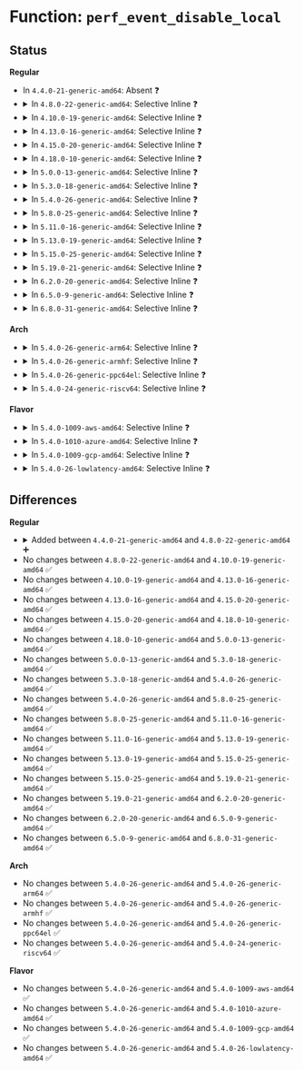 # Function: <code>perf_event_disable_local</code>

## Status
<b>Regular</b>
<ul>
<li>
In <code>4.4.0-21-generic-amd64</code>: Absent ❓
</li>
<li>
<details>
<summary>In <code>4.8.0-22-generic-amd64</code>: Selective Inline ❓</summary>

```c
void perf_event_disable_local(struct perf_event * event)
```

```json
{
  "name": "perf_event_disable_local",
  "collision_type": "Unique Global",
  "inline_type": "Selective",
  "funcs": [
    {
      "addr": 18446744071580503334,
      "name": "perf_event_disable_local",
      "external": true,
      "loc": "kernel/events/core.c:1948",
      "file": "kernel/events/core.c",
      "inline": "not declared, inlined",
      "caller_inline": [
        "kernel/events/core.c:perf_pending_event"
      ],
      "caller_func": [
        "kernel/events/hw_breakpoint.c:modify_user_hw_breakpoint"
      ]
    }
  ],
  "symbols": [
    {
      "addr": 18446744071580488416,
      "name": "perf_event_disable_local",
      "section": ".text",
      "bind": "STB_GLOBAL",
      "size": 11
    }
  ]
}
```
</details>
</li>
<li>
<details>
<summary>In <code>4.10.0-19-generic-amd64</code>: Selective Inline ❓</summary>

```c
void perf_event_disable_local(struct perf_event * event)
```

```json
{
  "name": "perf_event_disable_local",
  "collision_type": "Unique Global",
  "inline_type": "Selective",
  "funcs": [
    {
      "addr": 18446744071580567430,
      "name": "perf_event_disable_local",
      "external": true,
      "loc": "kernel/events/core.c:1980",
      "file": "kernel/events/core.c",
      "inline": "not declared, inlined",
      "caller_inline": [
        "kernel/events/core.c:perf_pending_event"
      ],
      "caller_func": [
        "kernel/events/hw_breakpoint.c:modify_user_hw_breakpoint"
      ]
    }
  ],
  "symbols": [
    {
      "addr": 18446744071580551616,
      "name": "perf_event_disable_local",
      "section": ".text",
      "bind": "STB_GLOBAL",
      "size": 11
    }
  ]
}
```
</details>
</li>
<li>
<details>
<summary>In <code>4.13.0-16-generic-amd64</code>: Selective Inline ❓</summary>

```c
void perf_event_disable_local(struct perf_event * event)
```

```json
{
  "name": "perf_event_disable_local",
  "collision_type": "Unique Global",
  "inline_type": "Selective",
  "funcs": [
    {
      "addr": 18446744071580597702,
      "name": "perf_event_disable_local",
      "external": true,
      "loc": "kernel/events/core.c:1993",
      "file": "kernel/events/core.c",
      "inline": "not declared, inlined",
      "caller_inline": [
        "kernel/events/core.c:perf_pending_event"
      ],
      "caller_func": [
        "kernel/events/hw_breakpoint.c:modify_user_hw_breakpoint"
      ]
    }
  ],
  "symbols": [
    {
      "addr": 18446744071580582800,
      "name": "perf_event_disable_local",
      "section": ".text",
      "bind": "STB_GLOBAL",
      "size": 11
    }
  ]
}
```
</details>
</li>
<li>
<details>
<summary>In <code>4.15.0-20-generic-amd64</code>: Selective Inline ❓</summary>

```c
void perf_event_disable_local(struct perf_event * event)
```

```json
{
  "name": "perf_event_disable_local",
  "collision_type": "Unique Global",
  "inline_type": "Selective",
  "funcs": [
    {
      "addr": 18446744071580677949,
      "name": "perf_event_disable_local",
      "external": true,
      "loc": "kernel/events/core.c:1986",
      "file": "kernel/events/core.c",
      "inline": "not declared, inlined",
      "caller_inline": [
        "kernel/events/core.c:perf_pending_event"
      ],
      "caller_func": [
        "kernel/events/hw_breakpoint.c:modify_user_hw_breakpoint"
      ]
    }
  ],
  "symbols": [
    {
      "addr": 18446744071580662528,
      "name": "perf_event_disable_local",
      "section": ".text",
      "bind": "STB_GLOBAL",
      "size": 11
    }
  ]
}
```
</details>
</li>
<li>
<details>
<summary>In <code>4.18.0-10-generic-amd64</code>: Selective Inline ❓</summary>

```c
void perf_event_disable_local(struct perf_event * event)
```

```json
{
  "name": "perf_event_disable_local",
  "collision_type": "Unique Global",
  "inline_type": "Selective",
  "funcs": [
    {
      "addr": 18446744071580809713,
      "name": "perf_event_disable_local",
      "external": true,
      "loc": "kernel/events/core.c:2183",
      "file": "kernel/events/core.c",
      "inline": "not declared, inlined",
      "caller_inline": [
        "kernel/events/core.c:perf_pending_event"
      ],
      "caller_func": []
    }
  ],
  "symbols": [
    {
      "addr": 18446744071580794000,
      "name": "perf_event_disable_local",
      "section": ".text",
      "bind": "STB_GLOBAL",
      "size": 11
    }
  ]
}
```
</details>
</li>
<li>
<details>
<summary>In <code>5.0.0-13-generic-amd64</code>: Selective Inline ❓</summary>

```c
void perf_event_disable_local(struct perf_event * event)
```

```json
{
  "name": "perf_event_disable_local",
  "collision_type": "Unique Global",
  "inline_type": "Selective",
  "funcs": [
    {
      "addr": 18446744071580876351,
      "name": "perf_event_disable_local",
      "external": true,
      "loc": "kernel/events/core.c:2183",
      "file": "kernel/events/core.c",
      "inline": "not declared, inlined",
      "caller_inline": [
        "kernel/events/core.c:perf_pending_event"
      ],
      "caller_func": [
        "kernel/events/hw_breakpoint.c:modify_user_hw_breakpoint"
      ]
    }
  ],
  "symbols": [
    {
      "addr": 18446744071580860496,
      "name": "perf_event_disable_local",
      "section": ".text",
      "bind": "STB_GLOBAL",
      "size": 11
    }
  ]
}
```
</details>
</li>
<li>
<details>
<summary>In <code>5.3.0-18-generic-amd64</code>: Selective Inline ❓</summary>

```c
void perf_event_disable_local(struct perf_event * event)
```

```json
{
  "name": "perf_event_disable_local",
  "collision_type": "Unique Global",
  "inline_type": "Selective",
  "funcs": [
    {
      "addr": 18446744071580972627,
      "name": "perf_event_disable_local",
      "external": true,
      "loc": "kernel/events/core.c:2185",
      "file": "kernel/events/core.c",
      "inline": "not declared, inlined",
      "caller_inline": [
        "kernel/events/core.c:perf_pending_event"
      ],
      "caller_func": [
        "kernel/events/hw_breakpoint.c:modify_user_hw_breakpoint"
      ]
    }
  ],
  "symbols": [
    {
      "addr": 18446744071580957152,
      "name": "perf_event_disable_local",
      "section": ".text",
      "bind": "STB_GLOBAL",
      "size": 11
    }
  ]
}
```
</details>
</li>
<li>
<details>
<summary>In <code>5.4.0-26-generic-amd64</code>: Selective Inline ❓</summary>

```c
void perf_event_disable_local(struct perf_event * event)
```

```json
{
  "name": "perf_event_disable_local",
  "collision_type": "Unique Global",
  "inline_type": "Selective",
  "funcs": [
    {
      "addr": 18446744071581026755,
      "name": "perf_event_disable_local",
      "external": true,
      "loc": "kernel/events/core.c:2270",
      "file": "kernel/events/core.c",
      "inline": "not declared, inlined",
      "caller_inline": [
        "kernel/events/core.c:perf_pending_event"
      ],
      "caller_func": [
        "kernel/events/hw_breakpoint.c:modify_user_hw_breakpoint"
      ]
    }
  ],
  "symbols": [
    {
      "addr": 18446744071581009360,
      "name": "perf_event_disable_local",
      "section": ".text",
      "bind": "STB_GLOBAL",
      "size": 11
    }
  ]
}
```
</details>
</li>
<li>
<details>
<summary>In <code>5.8.0-25-generic-amd64</code>: Selective Inline ❓</summary>

```c
void perf_event_disable_local(struct perf_event * event)
```

```json
{
  "name": "perf_event_disable_local",
  "collision_type": "Unique Global",
  "inline_type": "Selective",
  "funcs": [
    {
      "addr": 18446744071581208323,
      "name": "perf_event_disable_local",
      "external": true,
      "loc": "kernel/events/core.c:2417",
      "file": "kernel/events/core.c",
      "inline": "not declared, inlined",
      "caller_inline": [
        "kernel/events/core.c:perf_pending_event"
      ],
      "caller_func": [
        "kernel/events/hw_breakpoint.c:modify_user_hw_breakpoint"
      ]
    }
  ],
  "symbols": [
    {
      "addr": 18446744071581190112,
      "name": "perf_event_disable_local",
      "section": ".text",
      "bind": "STB_GLOBAL",
      "size": 11
    }
  ]
}
```
</details>
</li>
<li>
<details>
<summary>In <code>5.11.0-16-generic-amd64</code>: Selective Inline ❓</summary>

```c
void perf_event_disable_local(struct perf_event * event)
```

```json
{
  "name": "perf_event_disable_local",
  "collision_type": "Unique Global",
  "inline_type": "Selective",
  "funcs": [
    {
      "addr": 18446744071581250729,
      "name": "perf_event_disable_local",
      "external": true,
      "loc": "kernel/events/core.c:2457",
      "file": "kernel/events/core.c",
      "inline": "not declared, inlined",
      "caller_inline": [
        "kernel/events/core.c:perf_pending_event"
      ],
      "caller_func": [
        "kernel/events/hw_breakpoint.c:modify_user_hw_breakpoint"
      ]
    }
  ],
  "symbols": [
    {
      "addr": 18446744071581231744,
      "name": "perf_event_disable_local",
      "section": ".text",
      "bind": "STB_GLOBAL",
      "size": 11
    }
  ]
}
```
</details>
</li>
<li>
<details>
<summary>In <code>5.13.0-19-generic-amd64</code>: Selective Inline ❓</summary>

```c
void perf_event_disable_local(struct perf_event * event)
```

```json
{
  "name": "perf_event_disable_local",
  "collision_type": "Unique Global",
  "inline_type": "Selective",
  "funcs": [
    {
      "addr": 18446744071581267232,
      "name": "perf_event_disable_local",
      "external": true,
      "loc": "kernel/events/core.c:2459",
      "file": "kernel/events/core.c",
      "inline": "not declared, inlined",
      "caller_inline": [
        "kernel/events/core.c:perf_pending_event"
      ],
      "caller_func": [
        "kernel/events/hw_breakpoint.c:modify_user_hw_breakpoint"
      ]
    }
  ],
  "symbols": [
    {
      "addr": 18446744071581247472,
      "name": "perf_event_disable_local",
      "section": ".text",
      "bind": "STB_GLOBAL",
      "size": 11
    }
  ]
}
```
</details>
</li>
<li>
<details>
<summary>In <code>5.15.0-25-generic-amd64</code>: Selective Inline ❓</summary>

```c
void perf_event_disable_local(struct perf_event * event)
```

```json
{
  "name": "perf_event_disable_local",
  "collision_type": "Unique Global",
  "inline_type": "Selective",
  "funcs": [
    {
      "addr": 18446744071581508000,
      "name": "perf_event_disable_local",
      "external": true,
      "loc": "kernel/events/core.c:2534",
      "file": "kernel/events/core.c",
      "inline": "not declared, inlined",
      "caller_inline": [
        "kernel/events/core.c:perf_pending_event"
      ],
      "caller_func": [
        "kernel/events/hw_breakpoint.c:modify_user_hw_breakpoint"
      ]
    }
  ],
  "symbols": [
    {
      "addr": 18446744071581483296,
      "name": "perf_event_disable_local",
      "section": ".text",
      "bind": "STB_GLOBAL",
      "size": 11
    }
  ]
}
```
</details>
</li>
<li>
<details>
<summary>In <code>5.19.0-21-generic-amd64</code>: Selective Inline ❓</summary>

```c
void perf_event_disable_local(struct perf_event * event)
```

```json
{
  "name": "perf_event_disable_local",
  "collision_type": "Unique Global",
  "inline_type": "Selective",
  "funcs": [
    {
      "addr": 18446744071581854544,
      "name": "perf_event_disable_local",
      "external": true,
      "loc": "kernel/events/core.c:2447",
      "file": "kernel/events/core.c",
      "inline": "not declared, inlined",
      "caller_inline": [
        "kernel/events/core.c:perf_pending_event"
      ],
      "caller_func": [
        "kernel/events/hw_breakpoint.c:modify_user_hw_breakpoint"
      ]
    }
  ],
  "symbols": [
    {
      "addr": 18446744071581828272,
      "name": "perf_event_disable_local",
      "section": ".text",
      "bind": "STB_GLOBAL",
      "size": 22
    }
  ]
}
```
</details>
</li>
<li>
<details>
<summary>In <code>6.2.0-20-generic-amd64</code>: Selective Inline ❓</summary>

```c
void perf_event_disable_local(struct perf_event * event)
```

```json
{
  "name": "perf_event_disable_local",
  "collision_type": "Unique Global",
  "inline_type": "Selective",
  "funcs": [
    {
      "addr": 18446744071582280853,
      "name": "perf_event_disable_local",
      "external": true,
      "loc": "kernel/events/core.c:2452",
      "file": "kernel/events/core.c",
      "inline": "not declared, inlined",
      "caller_inline": [
        "kernel/events/core.c:perf_pending_irq"
      ],
      "caller_func": [
        "kernel/events/hw_breakpoint.c:modify_user_hw_breakpoint"
      ]
    }
  ],
  "symbols": [
    {
      "addr": 18446744071582255568,
      "name": "perf_event_disable_local",
      "section": ".text",
      "bind": "STB_GLOBAL",
      "size": 22
    }
  ]
}
```
</details>
</li>
<li>
<details>
<summary>In <code>6.5.0-9-generic-amd64</code>: Selective Inline ❓</summary>

```c
void perf_event_disable_local(struct perf_event * event)
```

```json
{
  "name": "perf_event_disable_local",
  "collision_type": "Unique Global",
  "inline_type": "Selective",
  "funcs": [
    {
      "addr": 18446744071582481813,
      "name": "perf_event_disable_local",
      "external": true,
      "loc": "kernel/events/core.c:2452",
      "file": "kernel/events/core.c",
      "inline": "not declared, inlined",
      "caller_inline": [
        "kernel/events/core.c:perf_pending_irq"
      ],
      "caller_func": [
        "kernel/events/hw_breakpoint.c:modify_user_hw_breakpoint"
      ]
    }
  ],
  "symbols": [
    {
      "addr": 18446744071582456176,
      "name": "perf_event_disable_local",
      "section": ".text",
      "bind": "STB_GLOBAL",
      "size": 22
    }
  ]
}
```
</details>
</li>
<li>
<details>
<summary>In <code>6.8.0-31-generic-amd64</code>: Selective Inline ❓</summary>

```c
void perf_event_disable_local(struct perf_event * event)
```

```json
{
  "name": "perf_event_disable_local",
  "collision_type": "Unique Global",
  "inline_type": "Selective",
  "funcs": [
    {
      "addr": 18446744071582650485,
      "name": "perf_event_disable_local",
      "external": true,
      "loc": "kernel/events/core.c:2490",
      "file": "kernel/events/core.c",
      "inline": "not declared, inlined",
      "caller_inline": [
        "kernel/events/core.c:perf_pending_irq"
      ],
      "caller_func": [
        "kernel/events/hw_breakpoint.c:modify_user_hw_breakpoint"
      ]
    }
  ],
  "symbols": [
    {
      "addr": 18446744071582624880,
      "name": "perf_event_disable_local",
      "section": ".text",
      "bind": "STB_GLOBAL",
      "size": 22
    }
  ]
}
```
</details>
</li>
</ul>
<b>Arch</b>
<ul>
<li>
<details>
<summary>In <code>5.4.0-26-generic-arm64</code>: Selective Inline ❓</summary>

```c
void perf_event_disable_local(struct perf_event * event)
```

```json
{
  "name": "perf_event_disable_local",
  "collision_type": "Unique Global",
  "inline_type": "Selective",
  "funcs": [
    {
      "addr": 18446603336492387560,
      "name": "perf_event_disable_local",
      "external": true,
      "loc": "kernel/events/core.c:2270",
      "file": "kernel/events/core.c",
      "inline": "not declared, inlined",
      "caller_inline": [
        "kernel/events/core.c:perf_pending_event"
      ],
      "caller_func": [
        "kernel/events/hw_breakpoint.c:modify_user_hw_breakpoint"
      ]
    }
  ],
  "symbols": [
    {
      "addr": 18446603336492361864,
      "name": "perf_event_disable_local",
      "section": ".text",
      "bind": "STB_GLOBAL",
      "size": 20
    }
  ]
}
```
</details>
</li>
<li>
<details>
<summary>In <code>5.4.0-26-generic-armhf</code>: Selective Inline ❓</summary>

```c
void perf_event_disable_local(struct perf_event * event)
```

```json
{
  "name": "perf_event_disable_local",
  "collision_type": "Unique Global",
  "inline_type": "Selective",
  "funcs": [
    {
      "addr": 3226265212,
      "name": "perf_event_disable_local",
      "external": true,
      "loc": "kernel/events/core.c:2270",
      "file": "kernel/events/core.c",
      "inline": "not declared, inlined",
      "caller_inline": [
        "kernel/events/core.c:perf_pending_event"
      ],
      "caller_func": [
        "kernel/events/hw_breakpoint.c:modify_user_hw_breakpoint"
      ]
    }
  ],
  "symbols": [
    {
      "addr": 3226246960,
      "name": "perf_event_disable_local",
      "section": ".text",
      "bind": "STB_GLOBAL",
      "size": 20
    }
  ]
}
```
</details>
</li>
<li>
<details>
<summary>In <code>5.4.0-26-generic-ppc64el</code>: Selective Inline ❓</summary>

```c
void perf_event_disable_local(struct perf_event * event)
```

```json
{
  "name": "perf_event_disable_local",
  "collision_type": "Unique Global",
  "inline_type": "Selective",
  "funcs": [
    {
      "addr": 13835058055285636220,
      "name": "perf_event_disable_local",
      "external": true,
      "loc": "kernel/events/core.c:2270",
      "file": "kernel/events/core.c",
      "inline": "not declared, inlined",
      "caller_inline": [
        "kernel/events/core.c:perf_pending_event"
      ],
      "caller_func": [
        "kernel/events/hw_breakpoint.c:modify_user_hw_breakpoint"
      ]
    }
  ],
  "symbols": [
    {
      "addr": 13835058055285614096,
      "name": "perf_event_disable_local",
      "section": ".text",
      "bind": "STB_GLOBAL",
      "size": 12
    }
  ]
}
```
</details>
</li>
<li>
<details>
<summary>In <code>5.4.0-24-generic-riscv64</code>: Selective Inline ❓</summary>

```c
void perf_event_disable_local(struct perf_event * event)
```

```json
{
  "name": "perf_event_disable_local",
  "collision_type": "Unique Global",
  "inline_type": "Selective",
  "funcs": [
    {
      "addr": 18446743936272491594,
      "name": "perf_event_disable_local",
      "external": true,
      "loc": "kernel/events/core.c:2270",
      "file": "kernel/events/core.c",
      "inline": "not declared, inlined",
      "caller_inline": [
        "kernel/events/core.c:perf_pending_event"
      ],
      "caller_func": []
    }
  ],
  "symbols": [
    {
      "addr": 18446743936272486870,
      "name": "perf_event_disable_local",
      "section": ".text",
      "bind": "STB_GLOBAL",
      "size": 24
    }
  ]
}
```
</details>
</li>
</ul>
<b>Flavor</b>
<ul>
<li>
<details>
<summary>In <code>5.4.0-1009-aws-amd64</code>: Selective Inline ❓</summary>

```c
void perf_event_disable_local(struct perf_event * event)
```

```json
{
  "name": "perf_event_disable_local",
  "collision_type": "Unique Global",
  "inline_type": "Selective",
  "funcs": [
    {
      "addr": 18446744071580995603,
      "name": "perf_event_disable_local",
      "external": true,
      "loc": "kernel/events/core.c:2270",
      "file": "kernel/events/core.c",
      "inline": "not declared, inlined",
      "caller_inline": [
        "kernel/events/core.c:perf_pending_event"
      ],
      "caller_func": [
        "kernel/events/hw_breakpoint.c:modify_user_hw_breakpoint"
      ]
    }
  ],
  "symbols": [
    {
      "addr": 18446744071580978208,
      "name": "perf_event_disable_local",
      "section": ".text",
      "bind": "STB_GLOBAL",
      "size": 11
    }
  ]
}
```
</details>
</li>
<li>
<details>
<summary>In <code>5.4.0-1010-azure-amd64</code>: Selective Inline ❓</summary>

```c
void perf_event_disable_local(struct perf_event * event)
```

```json
{
  "name": "perf_event_disable_local",
  "collision_type": "Unique Global",
  "inline_type": "Selective",
  "funcs": [
    {
      "addr": 18446744071580941795,
      "name": "perf_event_disable_local",
      "external": true,
      "loc": "kernel/events/core.c:2270",
      "file": "kernel/events/core.c",
      "inline": "not declared, inlined",
      "caller_inline": [
        "kernel/events/core.c:perf_pending_event"
      ],
      "caller_func": [
        "kernel/events/hw_breakpoint.c:modify_user_hw_breakpoint"
      ]
    }
  ],
  "symbols": [
    {
      "addr": 18446744071580924336,
      "name": "perf_event_disable_local",
      "section": ".text",
      "bind": "STB_GLOBAL",
      "size": 11
    }
  ]
}
```
</details>
</li>
<li>
<details>
<summary>In <code>5.4.0-1009-gcp-amd64</code>: Selective Inline ❓</summary>

```c
void perf_event_disable_local(struct perf_event * event)
```

```json
{
  "name": "perf_event_disable_local",
  "collision_type": "Unique Global",
  "inline_type": "Selective",
  "funcs": [
    {
      "addr": 18446744071580986803,
      "name": "perf_event_disable_local",
      "external": true,
      "loc": "kernel/events/core.c:2270",
      "file": "kernel/events/core.c",
      "inline": "not declared, inlined",
      "caller_inline": [
        "kernel/events/core.c:perf_pending_event"
      ],
      "caller_func": [
        "kernel/events/hw_breakpoint.c:modify_user_hw_breakpoint"
      ]
    }
  ],
  "symbols": [
    {
      "addr": 18446744071580969408,
      "name": "perf_event_disable_local",
      "section": ".text",
      "bind": "STB_GLOBAL",
      "size": 11
    }
  ]
}
```
</details>
</li>
<li>
<details>
<summary>In <code>5.4.0-26-lowlatency-amd64</code>: Selective Inline ❓</summary>

```c
void perf_event_disable_local(struct perf_event * event)
```

```json
{
  "name": "perf_event_disable_local",
  "collision_type": "Unique Global",
  "inline_type": "Selective",
  "funcs": [
    {
      "addr": 18446744071581047747,
      "name": "perf_event_disable_local",
      "external": true,
      "loc": "kernel/events/core.c:2270",
      "file": "kernel/events/core.c",
      "inline": "not declared, inlined",
      "caller_inline": [
        "kernel/events/core.c:perf_pending_event"
      ],
      "caller_func": [
        "kernel/events/hw_breakpoint.c:modify_user_hw_breakpoint"
      ]
    }
  ],
  "symbols": [
    {
      "addr": 18446744071581030192,
      "name": "perf_event_disable_local",
      "section": ".text",
      "bind": "STB_GLOBAL",
      "size": 11
    }
  ]
}
```
</details>
</li>
</ul>

## Differences
<b>Regular</b>
<ul>
<li>
<details>
<summary>Added between <code>4.4.0-21-generic-amd64</code> and <code>4.8.0-22-generic-amd64</code> ➕</summary>

```c
void perf_event_disable_local(struct perf_event * event)
```
</details>
</li>
<li>
No changes between <code>4.8.0-22-generic-amd64</code> and <code>4.10.0-19-generic-amd64</code> ✅
</li>
<li>
No changes between <code>4.10.0-19-generic-amd64</code> and <code>4.13.0-16-generic-amd64</code> ✅
</li>
<li>
No changes between <code>4.13.0-16-generic-amd64</code> and <code>4.15.0-20-generic-amd64</code> ✅
</li>
<li>
No changes between <code>4.15.0-20-generic-amd64</code> and <code>4.18.0-10-generic-amd64</code> ✅
</li>
<li>
No changes between <code>4.18.0-10-generic-amd64</code> and <code>5.0.0-13-generic-amd64</code> ✅
</li>
<li>
No changes between <code>5.0.0-13-generic-amd64</code> and <code>5.3.0-18-generic-amd64</code> ✅
</li>
<li>
No changes between <code>5.3.0-18-generic-amd64</code> and <code>5.4.0-26-generic-amd64</code> ✅
</li>
<li>
No changes between <code>5.4.0-26-generic-amd64</code> and <code>5.8.0-25-generic-amd64</code> ✅
</li>
<li>
No changes between <code>5.8.0-25-generic-amd64</code> and <code>5.11.0-16-generic-amd64</code> ✅
</li>
<li>
No changes between <code>5.11.0-16-generic-amd64</code> and <code>5.13.0-19-generic-amd64</code> ✅
</li>
<li>
No changes between <code>5.13.0-19-generic-amd64</code> and <code>5.15.0-25-generic-amd64</code> ✅
</li>
<li>
No changes between <code>5.15.0-25-generic-amd64</code> and <code>5.19.0-21-generic-amd64</code> ✅
</li>
<li>
No changes between <code>5.19.0-21-generic-amd64</code> and <code>6.2.0-20-generic-amd64</code> ✅
</li>
<li>
No changes between <code>6.2.0-20-generic-amd64</code> and <code>6.5.0-9-generic-amd64</code> ✅
</li>
<li>
No changes between <code>6.5.0-9-generic-amd64</code> and <code>6.8.0-31-generic-amd64</code> ✅
</li>
</ul>
<b>Arch</b>
<ul>
<li>
No changes between <code>5.4.0-26-generic-amd64</code> and <code>5.4.0-26-generic-arm64</code> ✅
</li>
<li>
No changes between <code>5.4.0-26-generic-amd64</code> and <code>5.4.0-26-generic-armhf</code> ✅
</li>
<li>
No changes between <code>5.4.0-26-generic-amd64</code> and <code>5.4.0-26-generic-ppc64el</code> ✅
</li>
<li>
No changes between <code>5.4.0-26-generic-amd64</code> and <code>5.4.0-24-generic-riscv64</code> ✅
</li>
</ul>
<b>Flavor</b>
<ul>
<li>
No changes between <code>5.4.0-26-generic-amd64</code> and <code>5.4.0-1009-aws-amd64</code> ✅
</li>
<li>
No changes between <code>5.4.0-26-generic-amd64</code> and <code>5.4.0-1010-azure-amd64</code> ✅
</li>
<li>
No changes between <code>5.4.0-26-generic-amd64</code> and <code>5.4.0-1009-gcp-amd64</code> ✅
</li>
<li>
No changes between <code>5.4.0-26-generic-amd64</code> and <code>5.4.0-26-lowlatency-amd64</code> ✅
</li>
</ul>
